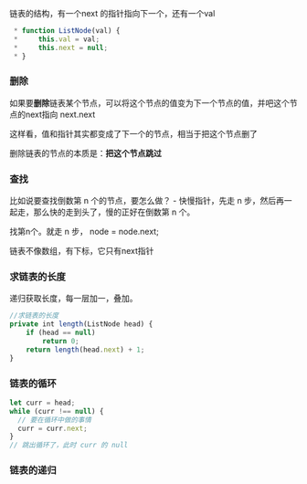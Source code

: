 链表的结构，有一个next 的指针指向下一个，还有一个val

```js
 * function ListNode(val) {
 *     this.val = val;
 *     this.next = null;
 * }
```

### 删除

如果要**删除**链表某个节点，可以将这个节点的值变为下一个节点的值，并吧这个节点的next指向 next.next

这样看，值和指针其实都变成了下一个的节点，相当于把这个节点删了

删除链表的节点的本质是：**把这个节点跳过**



### 查找

比如说要查找倒数第 n 个的节点，要怎么做？ - 快慢指针，先走 n 步，然后再一起走，那么快的走到头了，慢的正好在倒数第 n 个。

找第n个。就走 n 步， node = node.next;

链表不像数组，有下标，它只有next指针



### 求链表的长度

递归获取长度，每一层加一，叠加。

```js
//求链表的长度
private int length(ListNode head) {
    if (head == null)
        return 0;
    return length(head.next) + 1;
}
```



### 链表的循环

```js
let curr = head;
while (curr !== null) {
  // 要在循环中做的事情
  curr = curr.next;
}
// 跳出循环了，此时 curr 的 null
```



### 链表的递归

